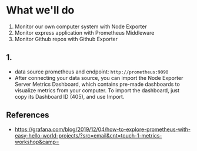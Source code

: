 # What we'll do

1. Monitor our own computer system with Node Exporter
2. Monitor express application with Prometheus Middleware
3. Monitor Github repos with Github Exporter

## 1.

- data source prometheus and endpoint: `http://prometheus:9090`
- After connecting your data source, you can import the Node Exporter Server Metrics Dashboard, which contains pre-made dashboards to visualize metrics from your computer. To import the dashboard, just copy its Dashboard ID (405), and use Import.

## References

- https://grafana.com/blog/2019/12/04/how-to-explore-prometheus-with-easy-hello-world-projects/?src=email&cnt=touch-1-metrics-workshop&camp=
